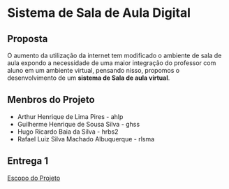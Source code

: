 # Sistema de Sala de Aula Digital

## Proposta
O aumento da utilização da internet tem modificado o ambiente de sala de aula expondo a necessidade de uma maior integração do professor com aluno em um ambiente virtual, pensando nisso, propomos o desenvolvimento de um **sistema de Sala de aula virtual**.

## Menbros do Projeto
* Arthur Henrique de Lima Pires - ahlp
* Guilherme Henrique de Sousa Silva - ghss
* Hugo Ricardo Baia da Silva - hrbs2
* Rafael Luiz Silva Machado Albuquerque - rlsma

## Entrega 1
[Escopo do Projeto](../blob/master/Entrega%201/Escopo%20do%20Projeto.pdf)
